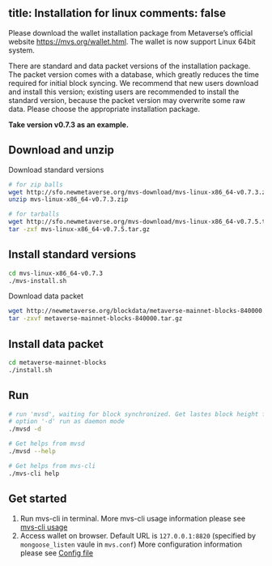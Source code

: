 title: Installation for linux
comments: false
---

Please download the wallet installation package from Metaverse’s official website <https://mvs.org/wallet.html>. The wallet is now support Linux 64bit system.

There are standard and data packet versions of the installation package. The packet version comes with a database, which greatly reduces the time required for initial block syncing. We recommend that new users download and install this version; existing users are recommended to install the standard version, because the packet version may overwrite some raw data. Please choose the appropriate installation package.

**Take version v0.7.3 as an example.**

## Download and unzip
Download standard versions
```bash
# for zip balls
wget http://sfo.newmetaverse.org/mvs-download/mvs-linux-x86_64-v0.7.3.zip
unzip mvs-linux-x86_64-v0.7.3.zip
```
```bash
# for tarballs
wget http://sfo.newmetaverse.org/mvs-download/mvs-linux-x86_64-v0.7.5.tar.gz
tar -zxf mvs-linux-x86_64-v0.7.5.tar.gz
```
## Install standard versions
```bash
cd mvs-linux-x86_64-v0.7.3
./mvs-install.sh
```

Download data packet
```bash
wget http://newmetaverse.org/blockdata/metaverse-mainnet-blocks-840000.tar.gz
tar -zxvf metaverse-mainnet-blocks-840000.tar.gz
```

## Install data packet
```bash
cd metaverse-mainnet-blocks
./install.sh
```

## Run
```bash
# run 'mvsd', waiting for block synchronized. Get lastes block height from <https://explorer.mvs.org>.
# option '-d' run as daemon mode
./mvsd -d

# Get helps from mvsd
./mvsd --help

# Get helps from mvs-cli
./mvs-cli help
```

## Get started
1. Run mvs-cli in terminal.
    More mvs-cli usage information please see [mvs-cli usage](command-line.html#mvs-cli-usage)
2. Access wallet on browser.
    Default URL is `127.0.0.1:8820` (specified by `mongoose_listen` vaule in `mvs.conf`)
    More configuration information please see [Config file](config-file.html)
